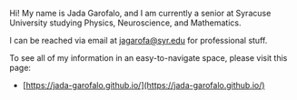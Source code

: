 Hi! My name is Jada Garofalo, and I am currently a senior at Syracuse University studying Physics, Neuroscience, and Mathematics.

I can be reached via email at jagarofa@syr.edu for professional stuff.

To see all of my information in an easy-to-navigate space, please visit this page:

* [https://jada-garofalo.github.io/](https://jada-garofalo.github.io/)
